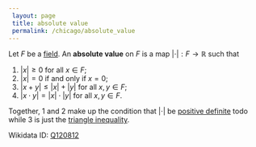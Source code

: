 ```yaml
---
 layout: page
 title: absolute value
 permalink: /chicago/absolute_value
---
```

Let $F$ be a [field](https://defsmath.github.io/DefsMath/field). An **absolute value** on $F$ is a map $|\cdot|:F\to \mathbb R$ such that 
1. $|x| \geq 0$ for all $x\in F$;
2. $|x| = 0$ if and only if $x=0$;
3. $|x+y| \leq |x| + |y|$ for all $x,y\in F$;
4. $|x\cdot y| = |x|\cdot |y|$ for all $x,y\in F$.

Together, $1$ and $2$ make up the condition that $|\cdot|$ be [positive definite](https://defsmath.github.io/DefsMath/positive_definite) todo while $3$ is just the [triangle inequality](https://defsmath.github.io/DefsMath/norm).

Wikidata ID: [Q120812](https://www.wikidata.org/wiki/Q120812)